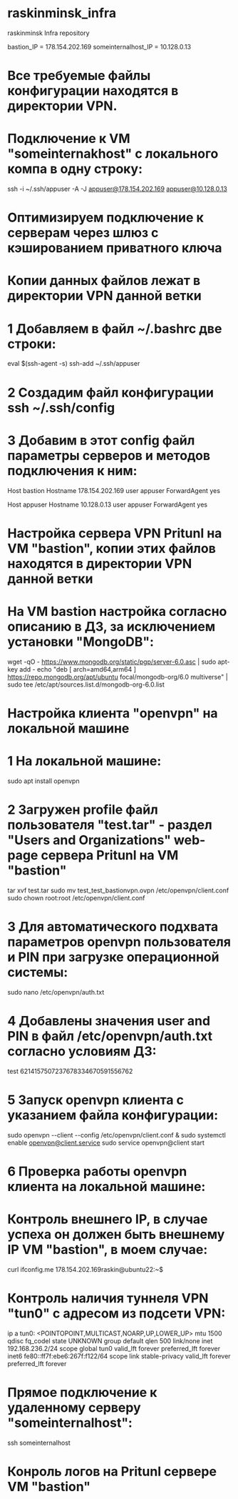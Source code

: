 # raskinminsk_infra
raskinminsk Infra repository

bastion_IP = 178.154.202.169
someinternalhost_IP = 10.128.0.13

# Все требуемые файлы конфигурации находятся в директории VPN.

# Подключение к VM "someinternakhost" с локального компа в одну строку:
ssh -i ~/.ssh/appuser -A -J appuser@178.154.202.169 appuser@10.128.0.13

# Оптимизируем подключение к серверам через шлюз с кэшированием приватного ключа
# Копии данных файлов лежат в директории VPN данной ветки
# 1 Добавляем в файл ~/.bashrc две строки:
 eval $(ssh-agent -s)
 ssh-add ~/.ssh/appuser
# 2 Создадим файл конфигурации ssh ~/.ssh/config
# 3 Добавим в этот config файл параметры серверов и методов подключения к ним:
 Host bastion
     Hostname 178.154.202.169
     user appuser
     ForwardAgent yes

 Host appuser
     Hostname 10.128.0.13
     user appuser
     ForwardAgent yes

# Настройка сервера VPN Pritunl на VM "bastion", копии этих файлов находятся в директории VPN данной ветки
# На VM bastion настройка согласно описанию в ДЗ, за исключением установки "MongoDB":
 wget -qO - https://www.mongodb.org/static/pgp/server-6.0.asc | sudo apt-key add -
 echo "deb [ arch=amd64,arm64 ] https://repo.mongodb.org/apt/ubuntu focal/mongodb-org/6.0 multiverse" | sudo tee /etc/apt/sources.list.d/mongodb-org-6.0.list

# Настройка клиента "openvpn" на локальной машине
# 1 На локальной машине:
 sudo apt install openvpn
# 2 Загружен profile файл пользователя "test.tar" - раздел "Users and Organizations" web-page сервера Pritunl на VM "bastion"
 tar xvf test.tar
 sudo mv test_test_bastionvpn.ovpn /etc/openvpn/client.conf
 sudo chown root:root /etc/openvpn/client.conf
# 3 Для автоматического подхвата параметров openvpn пользователя и PIN при загрузке операционной системы:
 sudo nano /etc/openvpn/auth.txt
# 4 Добавлены значения user and PIN в файл /etc/openvpn/auth.txt согласно условиям ДЗ:
 test
 6214157507237678334670591556762
# 5 Запуск openvpn клиента с указанием файла конфигурации:
 sudo openvpn --client --config /etc/openvpn/client.conf &
 sudo systemctl enable openvpn@client.service
 sudo service openvpn@client start
# 6 Проверка работы openvpn клиента на локальной машине:
# Контроль внешнего IP, в случае успеха он должен быть внешнему IP VM "bastion", в моем случае:
 curl ifconfig.me
  178.154.202.169raskin@ubuntu22:~$
# Контроль наличия туннеля VPN "tun0" с адресом из подсети VPN:
 ip a
 tun0: <POINTOPOINT,MULTICAST,NOARP,UP,LOWER_UP> mtu 1500 qdisc fq_codel state UNKNOWN group default qlen 500
    link/none
    inet 192.168.236.2/24 scope global tun0
       valid_lft forever preferred_lft forever
    inet6 fe80::ff7f:ebe6:267f:f122/64 scope link stable-privacy
       valid_lft forever preferred_lft forever
# Прямое подключение к удаленному серверу "someinternalhost":
 ssh someinternalhost
# Конроль логов на Pritunl сервере VM "bastion"

